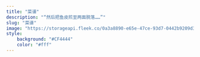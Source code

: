 ```yaml
---
title: "菜谱"
description: "“然后把鱼皮煎至两面脱落……”"
slug: "菜谱"
image: "https://storageapi.fleek.co/0a3a8890-e65e-47ce-93d7-0442b9209d38-bucket/blog/categories/food.jpg"
style:
    background: "#CF4444"
    color: "#fff"
---
```

